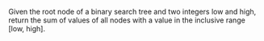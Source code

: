 Given the root node of a binary search tree and two integers low and high, return the sum of values of all nodes with a value in the inclusive range [low, high].
